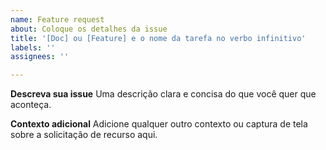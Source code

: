 ```yaml
---
name: Feature request
about: Coloque os detalhes da issue
title: '[Doc] ou [Feature] e o nome da tarefa no verbo infinitivo'
labels: ''
assignees: ''

---
```


**Descreva sua issue**
Uma descrição clara e concisa do que você quer que aconteça.

**Contexto adicional**
Adicione qualquer outro contexto ou captura de tela sobre a solicitação de recurso aqui.
